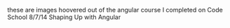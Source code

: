 these are images hoovered out of the angular course I completed on Code School 8/7/14
Shaping Up with Angular
